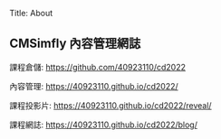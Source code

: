 Title: About

## CMSimfly 內容管理網誌

課程倉儲: <a href="https://github.com/40923110/cd2022">https://github.com/40923110/cd2022</a>

內容管理: <a href="https://40923110.github.io/cd2022/">https://40923110.github.io/cd2022/</a>

課程投影片: <a href="https://40923110.github.io/cd2022/reveal">https://40923110.github.io/cd2022/reveal/</a>

課程網誌: <a href="https://40923110.github.io/cd2022/blog/">https://40923110.github.io/cd2022/blog/</a>








